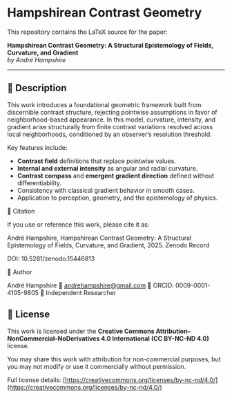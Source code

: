 # Hampshirean Contrast Geometry

This repository contains the LaTeX source for the paper:

**Hampshirean Contrast Geometry: A Structural Epistemology of Fields, Curvature, and Gradient**  
*by André Hampshire*

---

## 🧠 Description

This work introduces a foundational geometric framework built from discernible contrast structure, rejecting pointwise assumptions in favor of neighborhood-based appearance. In this model, curvature, intensity, and gradient arise structurally from finite contrast variations resolved across local neighborhoods, conditioned by an observer’s resolution threshold.

Key features include:
- **Contrast field** definitions that replace pointwise values.
- **Internal and external intensity** as angular and radial curvature.
- **Contrast compass** and **emergent gradient direction** defined without differentiability.
- Consistency with classical gradient behavior in smooth cases.
- Application to perception, geometry, and the epistemology of physics.


📖 Citation

If you use or reference this work, please cite it as:

André Hampshire, Hampshirean Contrast Geometry: A Structural Epistemology of Fields, Curvature, and Gradient, 2025.
Zenodo Record

DOI: 10.5281/zenodo.15446813

👤 Author

André Hampshire
📧 andrehampshire@gmail.com
🔗 ORCID: 0009-0001-4105-9805
🧭 Independent Researcher

## 📜 License

This work is licensed under the **Creative Commons Attribution–NonCommercial–NoDerivatives 4.0 International (CC BY-NC-ND 4.0)** license.

You may share this work with attribution for non-commercial purposes, but you may not modify or use it commercially without permission.

Full license details: [https://creativecommons.org/licenses/by-nc-nd/4.0/](https://creativecommons.org/licenses/by-nc-nd/4.0/)
